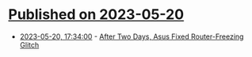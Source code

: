 # [Published on 2023-05-20](index.md)

* [2023-05-20, 17:34:00](https://tech.slashdot.org/story/23/05/20/0445211/after-two-days-asus-fixed-router-freezing-glitch?utm_source=rss1.0mainlinkanon&utm_medium=feed) - [After Two Days, Asus Fixed Router-Freezing Glitch](https://tech.slashdot.org/story/23/05/20/0445211/after-two-days-asus-fixed-router-freezing-glitch?utm_source=rss1.0mainlinkanon&utm_medium=feed)
